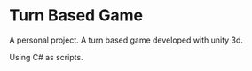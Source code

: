 # Turn Based Game

A personal project. A turn based game developed with unity 3d.

Using C# as scripts.


